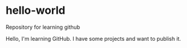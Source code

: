 # hello-world
Repository for learning github

Hello, I'm learning GitHub. I have some projects and want to publish it.
